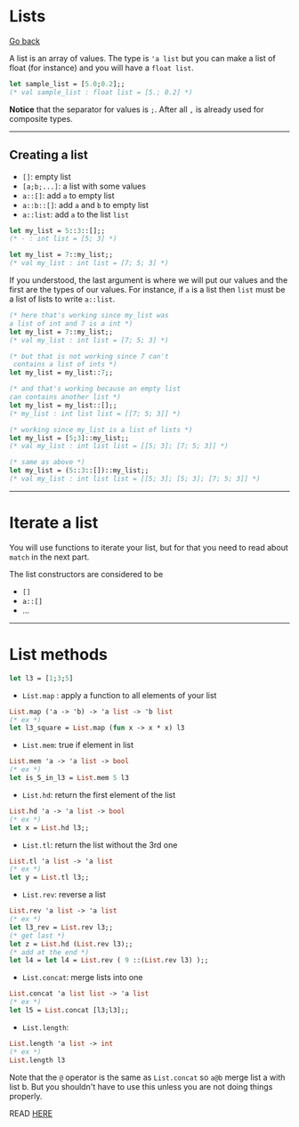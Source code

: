# Lists

[Go back](..)

A list is an array of values. The type is
``'a list`` but you can make a list of float (for instance)
and you will have a ``float list``.

```ocaml
let sample_list = [5.0;0.2];;
(* val sample_list : float list = [5.; 0.2] *)
```

**Notice** that the separator for values is ``;``. After
all ``,`` is already used for composite types.

<hr class="sr">

## Creating a list

* ``[]``: empty list
* ``[a;b;...]``: a list with some values
* ``a::[]``: add `a` to empty list
* ``a::b::[]``: add `a` and `b` to empty list
* ``a::list``: add `a` to the list `list`

```ocaml
let my_list = 5::3::[];;
(* - : int list = [5; 3] *)

let my_list = 7::my_list;;
(* val my_list : int list = [7; 5; 3] *)
```

If you understood, the last argument is where we will put
our values and the first are the types of our values.
For instance, if ``a`` is a list then
``list`` must be a list of lists to write ``a::list``.

```ocaml
(* here that's working since my_list was
a list of int and 7 is a int *)
let my_list = 7::my_list;;
(* val my_list : int list = [7; 5; 3] *)

(* but that is not working since 7 can't
 contains a list of ints *)
let my_list = my_list::7;;

(* and that's working because an empty list
can contains another list *)
let my_list = my_list::[];;
(* my_list : int list list = [[7; 5; 3]] *)

(* working since my_list is a list of lists *)
let my_list = [5;3]::my_list;;
(* val my_list : int list list = [[5; 3]; [7; 5; 3]] *)

(* same as above *)
let my_list = (5::3::[])::my_list;;
(* val my_list : int list list = [[5; 3]; [5; 3]; [7; 5; 3]] *)
```

<hr class="sl">

# Iterate a list

You will use functions to iterate your list, but for
that you need to read about ``match`` in the next part.

The list constructors are considered to be
* ``[]``
* ``a::[]``
* ...

<hr class="sr">

# List methods

```ocaml
let l3 = [1;3;5]
```

* ``List.map`` : apply a function to all elements of your list
```ocaml
List.map ('a -> 'b) -> 'a list -> 'b list
(* ex *)
let l3_square = List.map (fun x -> x * x) l3
```
* ``List.mem``: true if element in list
```ocaml
List.mem 'a -> 'a list -> bool
(* ex *)
let is_5_in_l3 = List.mem 5 l3
```
* ``List.hd``: return the first element of the list
```ocaml
List.hd 'a -> 'a list -> bool
(* ex *)
let x = List.hd l3;;
```
* ``List.tl``: return the list without the 3rd one
```ocaml
List.tl 'a list -> 'a list
(* ex *)
let y = List.tl l3;;
```
* ``List.rev``: reverse a list
```ocaml
List.rev 'a list -> 'a list
(* ex *)
let l3_rev = List.rev l3;;
(* get last *)
let z = List.hd (List.rev l3);;
(* add at the end *)
let l4 = let l4 = List.rev ( 9 ::(List.rev l3) );;
```
* ``List.concat``: merge lists into one
```ocaml
List.concat 'a list list -> 'a list
(* ex *)
let l5 = List.concat [l3;l3];;
```
* ``List.length``:
```ocaml
List.length 'a list -> int
(* ex *)
List.length l3
```

Note that the ``@`` operator is the same as
``List.concat`` so `a@b` merge list a with
list b. But you shouldn't have to use this unless
you are not doing things properly.
    
READ [HERE](https://ocaml.org/api/List.html)